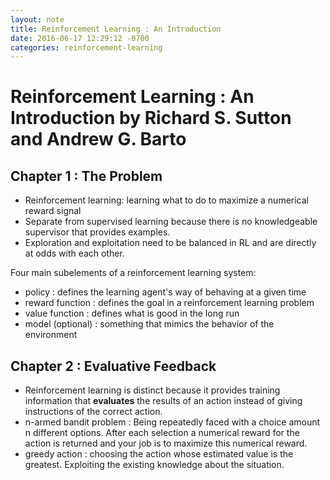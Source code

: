 ```yaml
---
layout: note
title: Reinforcement Learning : An Introduction
date: 2016-06-17 12:29:12 -0700
categories: reinforcement-learning
---
```


# Reinforcement Learning : An Introduction by Richard S. Sutton and Andrew G. Barto

## Chapter 1 : The Problem

- Reinforcement learning: learning what to do to maximize a numerical reward signal
- Separate from supervised learning because there is no knowledgeable supervisor
that provides examples.
- Exploration and exploitation need to be balanced in RL and are directly at odds with
each other.


Four main subelements of  a reinforcement learning system:
  - policy : defines the learning agent's way of behaving at a given time
  - reward function : defines the goal in a reinforcement learning problem
  - value function : defines what is good in the long run
  - model (optional) : something that mimics the behavior of the environment

## Chapter 2 : Evaluative Feedback

- Reinforcement learning is distinct because it provides training information that
__evaluates__ the results of an action instead of giving instructions of the
correct action.
- n-armed bandit problem : Being repeatedly faced with a choice amount n different options.
After each selection a numerical reward for the action is returned and your job is
to maximize this numerical reward.
- greedy action : choosing the action whose estimated value is the greatest. Exploiting the existing
knowledge about the situation.
